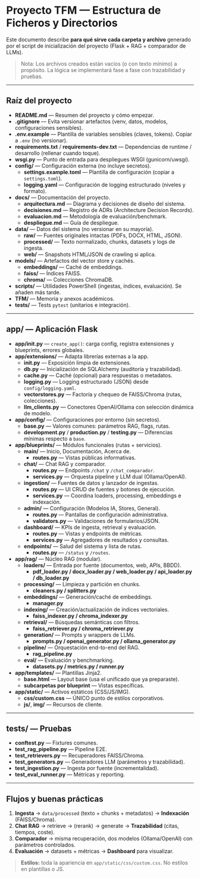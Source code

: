 # Proyecto TFM — Estructura de Ficheros y Directorios

Este documento describe **para qué sirve cada carpeta y archivo** generado por el script de inicialización del proyecto (Flask + RAG + comparador de LLMs).

> Nota: Los archivos creados están vacíos (o con texto mínimo) a propósito. La lógica se implementará fase a fase con trazabilidad y pruebas.

---

## Raíz del proyecto

- **README.md** — Resumen del proyecto y cómo empezar.
- **.gitignore** — Evita versionar artefactos (venv, datos, modelos, configuraciones sensibles).
- **.env.example** — Plantilla de variables sensibles (claves, tokens). Copiar a `.env` (no versionar).
- **requirements.txt** / **requirements-dev.txt** — Dependencias de runtime / desarrollo (rellenar cuando toque).
- **wsgi.py** — Punto de entrada para despliegues WSGI (gunicorn/uwsgi).
- **config/** — Configuración externa (no incluye secretos).
  - **settings.example.toml** — Plantilla de configuración (copiar a `settings.toml`).
  - **logging.yaml** — Configuración de logging estructurado (niveles y formato).
- **docs/** — Documentación del proyecto.
  - **arquitectura.md** — Diagrama y decisiones de diseño del sistema.
  - **decisiones.md** — Registro de ADRs (Architecture Decision Records).
  - **evaluacion.md** — Metodología de evaluación/benchmark.
  - **despliegue.md** — Guía de despliegue.
- **data/** — Datos del sistema (no versionar en su mayoría).
  - **raw/** — Fuentes originales intactas (PDFs, DOCX, HTML, JSON).
  - **processed/** — Texto normalizado, chunks, datasets y logs de ingesta.
  - **web/** — Snapshots HTML/JSON de crawling si aplica.
- **models/** — Artefactos del vector store y cachés.
  - **embeddings/** — Caché de embeddings.
  - **faiss/** — Índices FAISS.
  - **chroma/** — Colecciones ChromaDB.
- **scripts/** — Utilidades PowerShell (ingestas, índices, evaluación). Se añaden más tarde.
- **TFM/** — Memoria y anexos académicos.
- **tests/** — Tests `pytest` (unitarios e integración).

---

## app/ — Aplicación Flask

- **app/__init__.py** — `create_app()`: carga config, registra extensiones y blueprints, errores globales.
- **app/extensions/** — Adapta librerías externas a la app.
  - **__init__.py** — Exposición limpia de extensiones.
  - **db.py** — Inicialización de SQLAlchemy (auditoría y trazabilidad).
  - **cache.py** — Caché (opcional) para respuestas o metadatos.
  - **logging.py** — Logging estructurado (JSON) desde `config/logging.yaml`.
  - **vectorstores.py** — Factoría y chequeo de FAISS/Chroma (rutas, colecciones).
  - **llm_clients.py** — Conectores OpenAI/Ollama con selección dinámica de modelo.
- **app/config/** — Configuraciones por entorno (sin secretos).
  - **base.py** — Valores comunes: parámetros RAG, flags, rutas.
  - **development.py** / **production.py** / **testing.py** — Diferencias mínimas respecto a `base`.
- **app/blueprints/** — Módulos funcionales (rutas + servicios).
  - **main/** — Inicio, Documentación, Acerca de.
    - **routes.py** — Vistas públicas informativas.
  - **chat/** — Chat RAG y comparador.
    - **routes.py** — Endpoints `/chat` y `/chat_comparador`.
    - **services.py** — Orquesta pipeline y LLM dual (Ollama/OpenAI).
  - **ingestion/** — Fuentes de datos y lanzador de ingestas.
    - **routes.py** — UI CRUD de fuentes y botones de ejecución.
    - **services.py** — Coordina loaders, processing, embeddings e indexación.
  - **admin/** — Configuración (Modelos IA, Stores, General).
    - **routes.py** — Pantallas de configuración administrativa.
    - **validators.py** — Validaciones de formularios/JSON.
  - **dashboard/** — KPIs de ingesta, retrieval y evaluación.
    - **routes.py** — Vistas y endpoints de métricas.
    - **services.py** — Agregadores de resultados y consultas.
  - **endpoints/** — Salud del sistema y lista de rutas.
    - **routes.py** — `/status` y `/routes`.
- **app/rag/** — Núcleo RAG (modular).
  - **loaders/** — Entrada por fuente (documentos, web, APIs, BBDD).
    - **pdf_loader.py / docx_loader.py / web_loader.py / api_loader.py / db_loader.py**
  - **processing/** — Limpieza y partición en chunks.
    - **cleaners.py / splitters.py**
  - **embeddings/** — Generación/caché de embeddings.
    - **manager.py**
  - **indexing/** — Creación/actualización de índices vectoriales.
    - **faiss_indexer.py / chroma_indexer.py**
  - **retrieval/** — Búsquedas semánticas con filtros.
    - **faiss_retriever.py / chroma_retriever.py**
  - **generation/** — Prompts y wrappers de LLMs.
    - **prompts.py / openai_generator.py / ollama_generator.py**
  - **pipeline/** — Orquestación end-to-end del RAG.
    - **rag_pipeline.py**
  - **eval/** — Evaluación y benchmarking.
    - **datasets.py / metrics.py / runner.py**
- **app/templates/** — Plantillas Jinja2.
  - **base.html** — Layout base (usa el unificado que ya preparaste).
  - **subcarpetas por blueprint** — Vistas específicas.
- **app/static/** — Activos estáticos (CSS/JS/IMG).
  - **css/custom.css** — ÚNICO punto de estilos corporativos.
  - **js/**, **img/** — Recursos de cliente.

---

## tests/ — Pruebas

- **conftest.py** — Fixtures comunes.
- **test_rag_pipeline.py** — Pipeline E2E.
- **test_retrievers.py** — Recuperadores FAISS/Chroma.
- **test_generators.py** — Generadores LLM (parámetros y trazabilidad).
- **test_ingestion.py** — Ingesta por fuente (incrementalidad).
- **test_eval_runner.py** — Métricas y reporting.

---

## Flujos y buenas prácticas

1. **Ingesta** → `data/processed` (texto + chunks + metadatos) → **Indexación** (FAISS/Chroma).
2. **Chat RAG** → retrieve → (rerank) → generate → **Trazabilidad** (citas, tiempos, coste).
3. **Comparador** → misma recuperación, dos modelos (Ollama/OpenAI) con parámetros controlados.
4. **Evaluación** → datasets + métricas → **Dashboard** para visualizar.

> **Estilos:** toda la apariencia en `app/static/css/custom.css`. No estilos en plantillas o JS.

